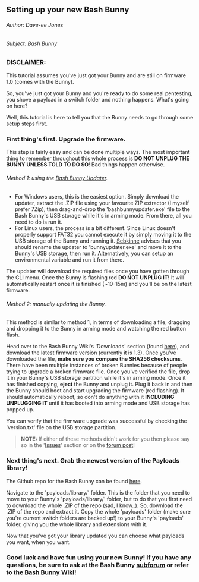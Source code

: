 ## Setting up your new Bash Bunny
###### Author: Dave-ee Jones
###### Subject: Bash Bunny

### DISCLAIMER:
This tutorial assumes you've just got your Bunny and are still on firmware 1.0 (comes with the Bunny).

So, you've just got your Bunny and you're ready to do some real pentesting, you shove a payload in a switch folder and nothing happens.
What's going on here?

Well, this tutorial is here to tell you that the Bunny needs to go through some setup steps first.

### First thing's first. Upgrade the firmware.
This step is fairly easy and can be done multiple ways. The most important thing to remember throughout this whole process is
**DO NOT UNPLUG THE BUNNY UNLESS TOLD TO DO SO**! Bad things happen otherwise.

###### Method 1: using the [Bash Bunny Updater](https://forums.hak5.org/topic/41583-beta-release-bash-bunny-updater/).
- For Windows users, this is the easiest option. Simply download the updater, extract the .ZIP file using your favourite ZIP extractor (I myself prefer 7Zip), then drag-and-drop the 'bashbunnyupdater.exe' file to the Bash Bunny's USB storage while it's in arming mode. From there, all you need to do is run it.
- For Linux users, the process is a bit different. Since Linux doesn't properly support FAT32 you cannot execute it by simply moving it to the USB storage of the Bunny and running it. [Sebkinne](https://forums.hak5.org/profile/17160-sebkinne/) advises that you should rename the updater to 'bunnyupdater.exe' and move it to the Bunny's USB storage, then run it. Alternatively, you can setup an environmental variable and run it from there.

The updater will download the required files once you have gotten through the CLI menu. Once the Bunny is flashing red **DO NOT UNPLUG IT!**
It will automatically restart once it is finished (~10-15m) and you'll be on the latest firmware.

###### Method 2: manually updating the Bunny.
This method is similar to method 1, in terms of downloading a file, dragging and dropping it to the Bunny in arming mode and watching the red button flash. 

Head over to the Bash Bunny Wiki's 'Downloads' section (found [here](https://wiki.bashbunny.com/#!downloads.md)), and download the latest firmware version (currently it is 1.3). Once you've downloaded the file, **make sure you compare the SHA256 checksums**. There have been multiple instances of broken Bunnies because of people trying to upgrade a broken firmware file. Once you've verified the file, drop it in your Bunny's USB storage partition while it's in arming mode. Once it has finished copying, **eject** the Bunny and unplug it. Plug it back in and then the Bunny should boot and start upgrading the firmware (red flashing). It should automatically reboot, so don't do anything with it **INCLUDING UNPLUGGING IT** until it has booted into arming mode and USB storage has popped up.

You can verify that the firmware upgrade was successful by checking the 'version.txt' file on the USB storage partition.

> **NOTE:** If either of these methods didn't work for you then please say so in the '[Issues](https://github.com/Dave-ee/Tutorials-and-Documentation/issues)' section or on the [forum post](https://forums.hak5.org/topic/41853-tutorials-and-documentation/)!

### Next thing's next. Grab the newest version of the Payloads library!

The Github repo for the Bash Bunny can be found [here](https://github.com/hak5/bashbunny-payloads/tree/master/).

Navigate to the 'payloads/library/' folder. This is the folder that you need to move to your Bunny's 'payloads/library/' folder,
but to do that you first need to download the whole .ZIP of the repo (sad, I know..). So, download the .ZIP of the repo and extract it. Copy the whole 'payloads' folder (make sure you're current switch folders are backed up!) to your Bunny's 'payloads' folder, giving you the whole library and extensions with it.

Now that you've got your library updated you can choose what payloads you want, when you want. 

### Good luck and have fun using your new Bunny! If you have any questions, be sure to ask at the Bash Bunny [subforum](https://forums.hak5.org/forum/92-bash-bunny/) or refer to the [Bash Bunny Wiki](https://wiki.bashbunny.com/#!index.md)!
